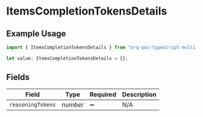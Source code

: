 # ItemsCompletionTokensDetails

## Example Usage

```typescript
import { ItemsCompletionTokensDetails } from "orq-poc-typescript-multi-env-version/models/operations";

let value: ItemsCompletionTokensDetails = {};
```

## Fields

| Field              | Type               | Required           | Description        |
| ------------------ | ------------------ | ------------------ | ------------------ |
| `reasoningTokens`  | *number*           | :heavy_minus_sign: | N/A                |